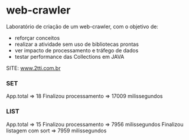 # web-crawler

Laboratório de criação de um web-crawler, com o objetivo de:

- reforçar conceitos
- realizar a atividade sem uso de bibliotecas prontas
- ver impacto de processamento e tráfego de dados
- testar performance das Collections em JAVA

SITE: www.2tti.com.br

### SET ###
App.total => 18
Finalizou processamento => 17009 milissegundos

### LIST ###
App.total => 15
Finalizou processamento => 7956 milissegundos
Finalizou listagem com sort => 7959 milissegundos